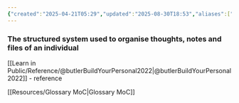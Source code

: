 ```yaml
---
{"created":"2025-04-21T05:29","updated":"2025-08-30T18:53","aliases":["PKM"],"id":"1a1a1a","dg-permalink":"1a1a1a-pkm","dg-publish":true,"dg-path":"Think/Personal Knowledge Management.md","permalink":"/1a1a1a-pkm/","dgPassFrontmatter":true,"noteIcon":"1"}
---
```


### The structured system used to organise thoughts, notes and files of an individual

[[Learn in Public/Reference/@butlerBuildYourPersonal2022\|@butlerBuildYourPersonal2022]] - reference

[[Resources/Glossary MoC\|Glossary MoC]]